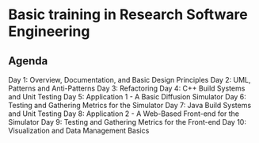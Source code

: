 # Basic training in Research Software Engineering

## Agenda

Day 1: Overview, Documentation, and Basic Design Principles
Day 2: UML, Patterns and Anti-Patterns
Day 3: Refactoring
Day 4: C++ Build Systems and Unit Testing
Day 5: Application 1 - A Basic Diffusion Simulator
Day 6: Testing and Gathering Metrics for the Simulator
Day 7: Java Build Systems and Unit Testing
Day 8: Application 2 - A Web-Based Front-end for the Simulator
Day 9: Testing and Gathering Metrics for the Front-end
Day 10: Visualization and Data Management Basics
